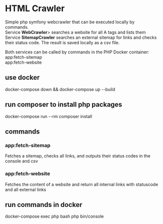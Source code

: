 # HTML Crawler
<p>Simple php symfony webcrawler that can be executed locally by commands.<br>
Service <strong>WebCrawler</strong>> searches a website for all A tags and lists them<br>
Service <strong>SitemapCrawler</strong> searches an external sitemap for links and checks their status code. The result is saved locally as a csv file.</p>
<p>Both services can be called by commands in the PHP Docker container:<br>
app:fetch-sitemap<br>
app:fetch-website</p>

## use docker 
docker-compose down && docker-compose up --build

## run composer to install php packages
docker-compose run --rm composer install

## commands
### app:fetch-sitemap           
Fetches a sitemap, checks all links, and outputs their status codes in the console and csv

### app:fetch-website           
Fetches the content of a website and return all internal links with statuscode and all external links

## run commands in docker
docker-compose exec php bash
php bin/console <command>